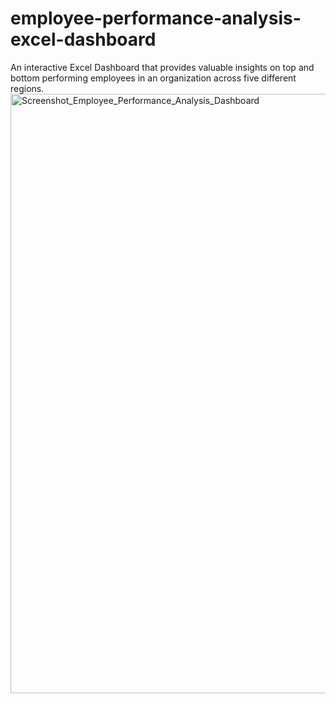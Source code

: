 # employee-performance-analysis-excel-dashboard
An interactive Excel Dashboard that provides valuable insights on top and bottom performing employees in an organization across five different regions.
<img width="959" alt="Screenshot_Employee_Performance_Analysis_Dashboard" src="https://github.com/user-attachments/assets/21408a1a-cb1a-4357-af64-2b615d2ea744" />
